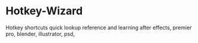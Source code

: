 # Hotkey-Wizard
Hotkey shortcuts  quick lookup reference and learning  after effects, premier pro, blender, illustrator, psd, 
